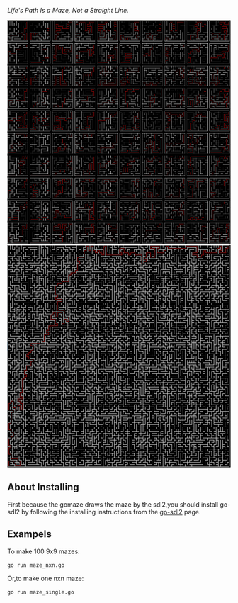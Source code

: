 *Life's Path Is a Maze, Not a Straight Line.*

![a 10x10 maze](https://raw.githubusercontent.com/blackspace/gomaze/master/samples/maze_10x10.png)
![a 100x100 maze](https://raw.githubusercontent.com/blackspace/gomaze/master/samples/maze_100x100.png)

About Installing
---------------------------------------
First because the gomaze draws the maze by the sdl2,you should install 
go-sdl2 by following the installing instructions from the [go-sdl2](https://github.com/veandco/go-sdl2) page.


Exampels
------------------------------------

To make 100 9x9 mazes:

```
go run maze_nxn.go
```

Or,to make one nxn maze:


```
go run maze_single.go
```